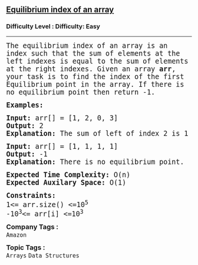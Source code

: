 <h2><a href="https://www.geeksforgeeks.org/problems/equilibrium-index-of-an-array/1?itm_source=geeksforgeeks&itm_medium=article&itm_campaign=practice_card">Equilibrium index of an array</a></h2><h3>Difficulty Level : Difficulty: Easy</h3><hr><div class="problems_problem_content__Xm_eO"><p><span style="font-size: 14pt; font-family: 'andale mono', monospace;">The equilibrium index of an array is an index such that the sum of elements at the left indexes is equal to the sum of elements at the right indexes. Given an array <strong>arr</strong>, your task is to find the index of the first Equilibrium point in the array. If there is no equilibrium point then return -1.</span></p>
<p><span style="font-size: 14pt; font-family: 'andale mono', monospace;"><strong>Examples:</strong></span></p>
<pre><span style="font-size: 14pt; font-family: 'andale mono', monospace;"><strong>Input: </strong>arr[] = [1, 2, 0, 3]<br><strong>Output: </strong>2<br><strong>Explanation:&nbsp;</strong>The sum of left of index 2 is 1 + 2 = 3 and the sum on right index of 2 is 3.</span></pre>
<pre><span style="font-size: 14pt; font-family: 'andale mono', monospace;"><strong style="white-space: normal;">Input: </strong><span style="white-space: normal;">arr[] = [1, 1, 1, 1]</span><br style="white-space: normal;"><strong style="white-space: normal;">Output: </strong>-1<br style="white-space: normal;"><strong style="white-space: normal;">Explanation:&nbsp;</strong>There is no equilibrium point.</span></pre>
<p><span style="font-size: 14pt; font-family: 'andale mono', monospace;"><strong>Expected Time Complexity:</strong> O(n)<br><strong>Expected Auxilary Space: </strong>O(1)</span></p>
<p><span style="font-size: 14pt; font-family: 'andale mono', monospace;"><strong>Constraints:</strong><br>1&lt;= arr.size() &lt;=10<sup>5<br></sup></span><span style="font-size: 14pt; font-family: 'andale mono', monospace;">-10<sup>3</sup>&lt;= arr[i] &lt;=10<sup>3</sup><br></span></p></div><p><span style=font-size:18px><strong>Company Tags : </strong><br><code>Amazon</code>&nbsp;<br><p><span style=font-size:18px><strong>Topic Tags : </strong><br><code>Arrays</code>&nbsp;<code>Data Structures</code>&nbsp;